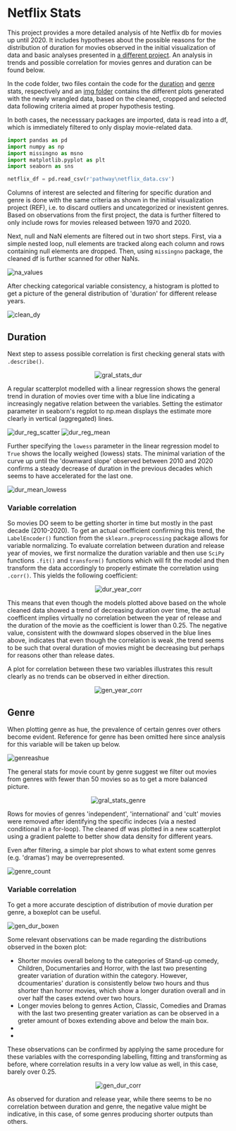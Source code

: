 # Netflix Stats 
This project provides a more detailed analysis of hte Netflix db for movies up until 2020. It includes hypotheses about the possible reasons for the distribution of duration for movies observed in the initial visualization of data and basic analyses presented in [a different project](https://github.com/herguad/data_analysis). An analysis in trends and possible correlation for movies genres and duration can be found below.

In the code folder, two files contain the code for the [duration](code\duration_stats.py) and [genre](code\genre_stats.py) stats, respectively and an [img folder](imgs) contains the different plots generated with the newly wrangled data, based on the cleaned, cropped and selected data following criteria aimed at proper hypothesis testing.


In both cases, the necesssary packages are imported, data is read into a df, which is immediately filtered to only display movie-related data. 

```python
import pandas as pd
import numpy as np
import missingno as msno
import matplotlib.pyplot as plt
import seaborn as sns

netflix_df = pd.read_csv(r'pathway\netflix_data.csv')
```

Columns of interest are selected and filtering for specific duration and genre is done with the same criteria as shown in the initial visualization project (REF), i.e. to discard outliers and uncategorized or inexistent genres. Based on observations from the first project, the data is further filtered to only include rows for movies released between 1970 and 2020.

Next, null and NaN elements are filtered out in two short steps. First, via a simple nested loop, null elements are tracked along each column and rows containing null elements are dropped. Then, using `missingno` package, the cleaned df is further scanned for other NaNs.

<img src="imgs\na_values.png" alt="na_values">

After checking categorical variable consistency, a histogram is plotted to get a picture of the general distribution of 'duration' for different release years.

<img src="imgs\clean_dy.png" alt="clean_dy">

## Duration

Next step to assess possible correlation is first checking general stats with `.describe()`.
<p align="center">
<img src="imgs\describe_dur_year.png" alt="gral_stats_dur"> 
</p>

A regular scatterplot modelled with a linear regression shows the general trend in duration of movies over time with a blue line indicating a increasingly negative relation between the variables. Setting the estimator parameter in seaborn's regplot to np.mean displays the estimate more clearly in vertical (aggregated) lines.

<img src="imgs\dur_reg_scatter.png" alt="dur_reg_scatter"> 

<img src="imgs\dur_mean.png" alt="dur_reg_mean"> 

Further specifying the `lowess` parameter in the linear regression model to `True` shows the locally weighed (lowess) stats. The minimal variation of the curve up until the 'downward slope' observed between 2010 and 2020 confirms a steady decrease of duration in the previous decades which seems to have accelerated for the last one.

<img src="imgs\dur_mean_lowess.png" alt="dur_mean_lowess"> 

### Variable correlation

So movies DO seem to be getting shorter in time but mostly in the past decade (2010-2020). To get an actual coefficient confirming this trend, the `LabelEncoder()` function from the `sklearn.preprocessing` package allows for variable normalizing. To evaluate correlation between duration and release year of movies, we first normalize the duration variable and then use `SciPy` functions `.fit()` and `transform()` functions which will fit the model and then transform the data accordingly to properly estimate the correlation using `.corr()`. This yields the following coefficient:

<p align="center">
<img src="imgs\corr_dur_year.png" alt="dur_year_corr"> 
</p>

This means that even though the models plotted above based on the whole cleaned data showed a trend of decreasing duration over time, the actual coefficent implies virtually no correlation between the year of release and the duration of the movie as the coefficient is lower than 0.25. The negative value, consistent with the downward slopes observed in the blue lines above, indicates that even though the correlation is weak ,the trend seems to be such that overal duration of movies might be decreasing but perhaps for reasons other than release dates.

A plot for correlation between these two variables illustrates this result clearly as no trends can be observed in either direction.

<p align="center">
<img src="imgs\year_genre_corr.png" alt="gen_year_corr"> 
</p>

## Genre

When plotting genre as hue, the prevalence of certain genres over others become evident. Reference for genre has been omitted here since analysis for this variable will be taken up below.

<img src="imgs\dur_yea_gen_scatter.png" alt="genreashue">

The general stats for movie count by genre suggest we filter out movies from genres with fewer than 50 movies so as to get a more balanced picture.

<p align="center">
<img src="imgs\mcount_describe().png" alt="gral_stats_genre"> 
</p>

Rows for movies of genres 'independent', 'international' and 'cult' movies were removed after identifying the specific indeces (via a nested conditional in a for-loop). The cleaned df was plotted in a new scatterplot using a gradient palette to better show data density for different years. 

Even after filtering, a simple bar plot shows to what extent some genres (e.g. 'dramas') may be overrepresented.

<img src="imgs\genre_mcount.png" alt="genre_count">

### Variable correlation

To get a more accurate desciption of distribution of movie duration per genre, a boxeplot can be useful.

<img src="imgs\boxen_gen_dur.png" alt="gen_dur_boxen">

Some relevant observations can be made regarding the distributions observed in the boxen plot:
- Shorter movies overall belong to the categories of Stand-up comedy, Children, Documentaries and Horror, with the last two presenting greater variation of duration within the category. However, dcoumentaries' duration  is consistently below two hours and thus shorter than horror movies, which show a longer duration overall and in over half the cases extend over two hours.
- Longer movies belong to genres Action, Classic, Comedies and Dramas with the last two presenting greater variation as can be observed in a greter amount of boxes extending above and below the main box.
- 
- 

These observations can be confirmed by applying the same procedure for these variables with the corresponding labelling, fitting and transforming as before, where correlation results in a very low value as well, in this case, barely over 0.25. 

<p align="center">
<img src="imgs\corr_gen_dur.png" alt="gen_dur_corr"> 
</p>

As observed for duration and release year, while there seems to be no correlation between duration and genre, the negative value might be indicative, in this case, of some genres producing shorter outputs than others. 

